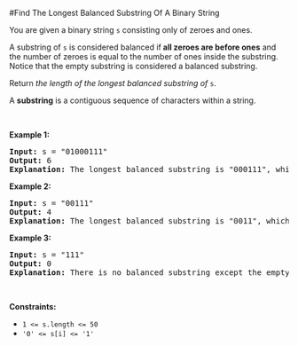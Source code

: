 #Find The Longest Balanced Substring Of A Binary String
<p>You are given a binary string <code>s</code> consisting only of zeroes and ones.</p>
<p>A substring of <code>s</code> is considered balanced if<strong> all zeroes are before ones</strong> and the number of zeroes is equal to the number of ones inside the substring. Notice that the empty substring is considered a balanced substring.</p>
<p>Return <em>the length of the longest balanced substring of </em><code>s</code>.</p>
<p>A <b>substring</b> is a contiguous sequence of characters within a string.</p>
<p> </p>
<p><strong class="example">Example 1:</strong></p>
<pre><strong>Input:</strong> s = "01000111"
<strong>Output:</strong> 6
<strong>Explanation:</strong> The longest balanced substring is "000111", which has length 6.
</pre>
<p><strong class="example">Example 2:</strong></p>
<pre><strong>Input:</strong> s = "00111"
<strong>Output:</strong> 4
<strong>Explanation:</strong> The longest balanced substring is "0011", which has length 4. 
</pre>
<p><strong class="example">Example 3:</strong></p>
<pre><strong>Input:</strong> s = "111"
<strong>Output:</strong> 0
<strong>Explanation:</strong> There is no balanced substring except the empty substring, so the answer is 0.
</pre>
<p> </p>
<p><strong>Constraints:</strong></p>
<ul>
<li><code>1 &lt;= s.length &lt;= 50</code></li>
<li><code>'0' &lt;= s[i] &lt;= '1'</code></li>
</ul>
